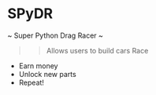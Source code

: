 # SPyDR
~ Super Python Drag Racer ~
>> Allows users to build cars
>> Race
* Earn money
* Unlock new parts
* Repeat!
